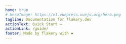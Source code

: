 ```yaml
---
home: true
# heroImage: https://v1.vuepress.vuejs.org/hero.png
tagline: Documentation for flakery.dev
actionText: Quick Start →
actionLink: /guide/
footer: Made by flakery with ❤️
---
```

